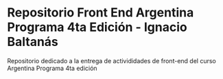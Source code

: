 # Repositorio Front End Argentina Programa 4ta Edición - Ignacio Baltanás

Repositorio dedicado a la entrega de activididades de front-end del curso Argentina Programa 4ta edición
